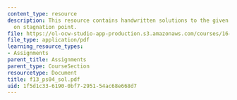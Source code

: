 ```yaml
---
content_type: resource
description: This resource contains handwritten solutions to the given problem set
  on stagnation point.
file: https://ol-ocw-studio-app-production.s3.amazonaws.com/courses/16-01-unified-engineering-i-ii-iii-iv-fall-2005-spring-2006/1f5d1c3361900bf7295154ac68e668d7_f13_ps04_sol.pdf
file_type: application/pdf
learning_resource_types:
- Assignments
parent_title: Assignments
parent_type: CourseSection
resourcetype: Document
title: f13_ps04_sol.pdf
uid: 1f5d1c33-6190-0bf7-2951-54ac68e668d7
---
```

